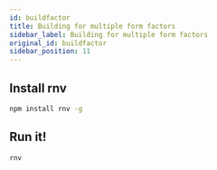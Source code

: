 ```yaml
---
id: buildfactor
title: Building for multiple form factors
sidebar_label: Building for multiple form factors
original_id: buildfactor
sidebar_position: 11
---
```


<!-- <img className="header-image" src="https://renative.org/img/ic_quickstart.png" width="50" height="50" /> -->

## Install rnv

```bash
npm install rnv -g
```

## Run it!

```bash
rnv
```
